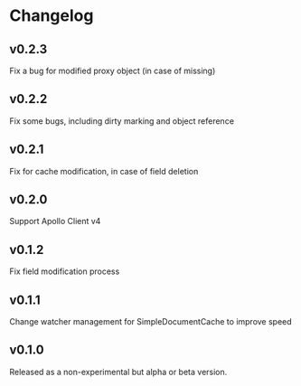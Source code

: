 # Changelog

## v0.2.3

Fix a bug for modified proxy object (in case of missing)

## v0.2.2

Fix some bugs, including dirty marking and object reference

## v0.2.1

Fix for cache modification, in case of field deletion

## v0.2.0

Support Apollo Client v4

## v0.1.2

Fix field modification process

## v0.1.1

Change watcher management for SimpleDocumentCache to improve speed

## v0.1.0

Released as a non-experimental but alpha or beta version.
